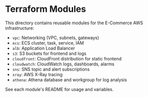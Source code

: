 # Terraform Modules

This directory contains reusable modules for the E-Commerce AWS infrastructure:
- `vpc`: Networking (VPC, subnets, gateways)
- `ecs`: ECS cluster, task, service, IAM
- `alb`: Application Load Balancer
- `s3`: S3 buckets for frontend and logs
- `cloudfront`: CloudFront distribution for static frontend
- `cloudwatch`: CloudWatch logs, dashboards, alarms
- `sns`: SNS topic and alert subscriptions
- `xray`: AWS X-Ray tracing
- `athena`: Athena database and workgroup for log analysis

See each module's README for usage and variables.
